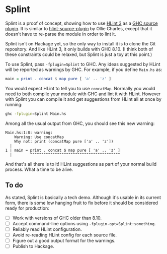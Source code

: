 # Splint

Splint is a proof of concept, showing how to use [HLint 3][] as a [GHC source
plugin][]. It is similar to [hlint-source-plugin][] by Ollie Charles, except
that it doesn't have to re-parse the module in order to lint it.

Splint isn't on Hackage yet, so the only way to install it is to clone the Git
repository. And like HLint 3, it only builds with GHC 8.10. (I think both of
these constraints could be relaxed, but Splint is just a toy at this point.)

To use Splint, pass `-fplugin=Splint` to GHC. Any ideas suggested by HLint will
be reported as warnings by GHC. For example, if you define `Main.hs` as:

``` hs
main = print . concat $ map pure [ 'a' .. 'z' ]
```

You would expect HLint to tell you to use `concatMap`. Normally you would need
to both compile your module with GHC and lint it with HLint. However with
Splint you can compile it and get suggestions from HLint all at once by
running:

``` sh
ghc -fplugin=Splint Main.hs
```

Among all the usual output from GHC, you should see this new warning:

```
Main.hs:1:8: warning:
    Warning: Use concatMap
    Why not: print (concatMap pure ['a' .. 'z'])
  |
1 | main = print . concat $ map pure [ 'a' .. 'z' ]
  |        ^^^^^^^^^^^^^^^^^^^^^^^^^^^^^^^^^^^^^^^^
```

And that's all there is to it! HLint suggestions as part of your normal build
process. What a time to be alive.

## To do

As stated, Splint is basically a tech demo. Although it's usable in its current
form, there is some low hanging fruit to fix before it should be considered
ready for production:

- [ ] Work with versions of GHC older than 8.10.
- [ ] Accept command-line options using `-fplugin-opt=Splint:something`.
- [ ] Reliably read HLint configuration.
- [ ] Avoid re-reading HLint config for each source file.
- [ ] Figure out a good output format for the warnings.
- [ ] Publish to Hackage.

[HLint 3]: https://neilmitchell.blogspot.com/2020/05/hlint-30.html
[GHC source plugin]: https://downloads.haskell.org/~ghc/8.10.1/docs/html/users_guide/extending_ghc.html#source-plugins
[hlint-source-plugin]: https://github.com/ocharles/hlint-source-plugin
